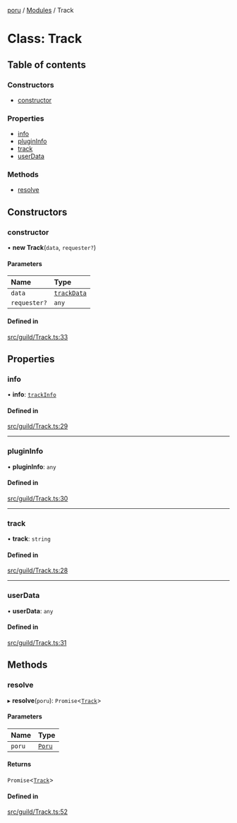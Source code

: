 [poru](../README.md) / [Modules](../modules.md) / Track

# Class: Track

## Table of contents

### Constructors

- [constructor](Track.md#constructor)

### Properties

- [info](Track.md#info)
- [pluginInfo](Track.md#plugininfo)
- [track](Track.md#track)
- [userData](Track.md#userdata)

### Methods

- [resolve](Track.md#resolve)

## Constructors

### constructor

• **new Track**(`data`, `requester?`)

#### Parameters

| Name | Type |
| :------ | :------ |
| `data` | [`trackData`](../interfaces/trackData.md) |
| `requester?` | `any` |

#### Defined in

[src/guild/Track.ts:33](https://github.com/adh319/poru/blob/19920d5/src/guild/Track.ts#L33)

## Properties

### info

• **info**: [`trackInfo`](../interfaces/trackInfo.md)

#### Defined in

[src/guild/Track.ts:29](https://github.com/adh319/poru/blob/19920d5/src/guild/Track.ts#L29)

___

### pluginInfo

• **pluginInfo**: `any`

#### Defined in

[src/guild/Track.ts:30](https://github.com/adh319/poru/blob/19920d5/src/guild/Track.ts#L30)

___

### track

• **track**: `string`

#### Defined in

[src/guild/Track.ts:28](https://github.com/adh319/poru/blob/19920d5/src/guild/Track.ts#L28)

___

### userData

• **userData**: `any`

#### Defined in

[src/guild/Track.ts:31](https://github.com/adh319/poru/blob/19920d5/src/guild/Track.ts#L31)

## Methods

### resolve

▸ **resolve**(`poru`): `Promise`\<[`Track`](Track.md)\>

#### Parameters

| Name | Type |
| :------ | :------ |
| `poru` | [`Poru`](Poru.md) |

#### Returns

`Promise`\<[`Track`](Track.md)\>

#### Defined in

[src/guild/Track.ts:52](https://github.com/adh319/poru/blob/19920d5/src/guild/Track.ts#L52)
